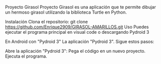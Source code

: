 Proyecto Girasol
Proyecto Girasol es una aplicación que te permite dibujar un hermoso girasol utilizando la biblioteca Turtle en Python.

Instalación
Clona el repositorio:
git clone https://github.com/Enrique2909/GIRASOL-AMARILLOS.git
Uso
Puedes ejecutar el programa principal en visual code o descargando Pydroid 3

En Android con "Pydroid 3"
La aplicación "Pydroid 3". Sigue estos pasos:

Abre la aplicación "Pydroid 3":
Pega el código en un nuevo proyecto.
Ejecuta el programa.
